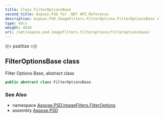 ```yaml
---
title: Class FilterOptionsBase
second_title: Aspose.PSD for .NET API Reference
description: Aspose.PSD.ImageFilters.FilterOptions.FilterOptionsBase class. Filter Options Base abstract class
type: docs
weight: 4810
url: /net/aspose.psd.imagefilters.filteroptions/filteroptionsbase/
---
```

{{< psd/tize >}}
## FilterOptionsBase class

Filter Options Base, abstract class

```csharp
public abstract class FilterOptionsBase
```

### See Also

* namespace [Aspose.PSD.ImageFilters.FilterOptions](../../aspose.psd.imagefilters.filteroptions/)
* assembly [Aspose.PSD](../../)


